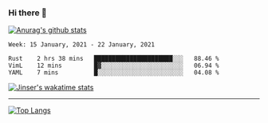 ### Hi there 👋

[![Anurag's github stats](https://github-readme-stats.vercel.app/api?username=jinserrr&show_icons=true)](https://github.com/anuraghazra/github-readme-stats)


<!--START_SECTION:waka-->
```text
Week: 15 January, 2021 - 22 January, 2021

Rust    2 hrs 38 mins   ██████████████████████░░░   88.46 % 
VimL    12 mins         █▓░░░░░░░░░░░░░░░░░░░░░░░   06.94 % 
YAML    7 mins          █░░░░░░░░░░░░░░░░░░░░░░░░   04.08 % 
```
<!--END_SECTION:waka-->

[![Jinser's wakatime stats](https://github-readme-stats.vercel.app/api/wakatime?username=jinser)](https://github.com/anuraghazra/github-readme-stats)

***

[![Top Langs](https://github-readme-stats.vercel.app/api/top-langs/?username=jinserrr)](https://github.com/anuraghazra/github-readme-stats)
